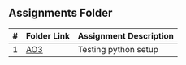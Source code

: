 ##  Assignments Folder

|   #   | Folder Link | Assignment Description |
| :---: | ----------- | ---------------------- |
| 1     | [AO3](https://github.com/MaryDavis89/4443-2D-PyGame-Davis/tree/master/Assignments/AO3)         | Testing python setup   |
